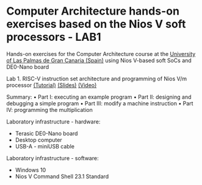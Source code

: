 # Computer Architecture hands-on exercises based on the Nios V soft processors - LAB1
Hands-on exercises for the Computer Architecture course at the [University of Las Palmas de Gran Canaria (Spain)](https://internacional.ulpgc.es/en/) using Nios V-based soft SoCs and DE0-Nano board

Lab 1. RISC-V instruction set architecture and programming of Nios V/m processor
[(Tutorial)](lab1tutorial.pdf)
[(Slides)](lab1slides.pdf)
[(Video)](LEDs_small.mp4)

Summary:
• Part I: executing an example program
• Part II: designing and debugging a simple program
• Part III: modify a machine instruction
• Part IV: programming the multiplication

Laboratory infrastructure - hardware: <br />
- Terasic DE0-Nano board <br />
- Desktop computer <br />
- USB-A - miniUSB cable <br />

Laboratory infrastructure - software: <br />
- Windows 10 <br />
- Nios V Command Shell 23.1 Standard <br />

